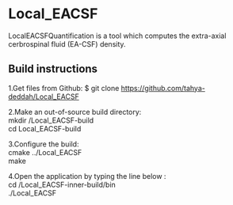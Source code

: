 

# Local_EACSF

LocalEACSFQuantification is a tool which computes the extra-axial
cerbrospinal fluid (EA-CSF) density.

<h2>Build instructions</h2>

1.Get files from Github:
$ git clone https://github.com/tahya-deddah/Local_EACSF

2.Make an out-of-source build directory:  
  mkdir /Local_EACSF-build  
  cd Local_EACSF-build  


3.Configure the build:  
  cmake ../Local_EACSF  
  make  

4.Open the application by typing the line below :  
  cd /Local_EACSF-inner-build/bin  
  ./Local_EACSF
